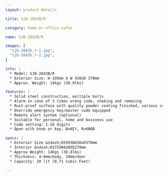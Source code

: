 ```yaml
---
layout: product-details

title: SJB-2043B/R

category: home-or-office-safes

name: SJB-2043B/R

images: [
  "sjb-2043b_r-1.jpg",
  "sjb-2043b_r-2.jpg",
]

info: |
  * Model: SJB-2043B/R
  * Exterior Size: H 195mm X W 430xD 370mm
  * Approx. Weight: 14kgs (30.8lbs)

features: |
  * Solid steel construction, multiple bolts
  * Alarm in case of 3 times wrong code, shaking and removing
  * Rust-proof surface with quality powder coating finished, various colors available
  * Override emergency key/master code equipped
  * Remote alert system (optional)
  * Suitable for personal, home and business use
  * Code setting: 1-10 digits
  * Open with knob or key, B=KEY, R=KNOB

specs: |
  * Exterior Size &ndash;H195XW430xD370mm
  * Interior &ndash;H175XW420XD270mm
  * Approx Weight: 14kgs (30.8lbs)
  * Thickness: 4-6mm/body, 10mm/door
  * Capacity: 20 lit (0.71 Cubic Feet)

---
```



